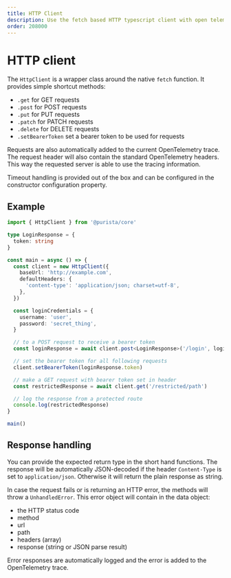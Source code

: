 ```yaml
---
title: HTTP Client
description: Use the fetch based HTTP typescript client with open telemetry support
order: 208000
---
```


# HTTP client

The `HttpClient` is a wrapper class around the native `fetch` function.
It provides simple shortcut methods:

- `.get` for GET requests
- `.post` for POST requests
- `.put` for PUT requests
- `.patch` for PATCH requests
- `.delete` for DELETE requests
- `.setBearerToken` set a bearer token to be used for requests

Requests are also automatically added to the current OpenTelemetry trace.
The request header will also contain the standard OpenTelemetry headers. This way the requested server is able to use the tracing information.

Timeout handling is provided out of the box and can be configured in the constructor configuration property.

## Example

```typescript
import { HttpClient } from '@purista/core'

type LoginResponse = {
  token: string
}

const main = async () => {
  const client = new HttpClient({
    baseUrl: 'http://example.com',
    defaultHeaders: {
      'content-type': 'application/json; charset=utf-8',
    },
  })

  const loginCredentials = {
    username: 'user',
    password: 'secret_thing',
  }

  // to a POST request to receive a bearer token
  const loginResponse = await client.post<LoginResponse>('/login', loginCredentials)

  // set the bearer token for all following requests
  client.setBearerToken(loginResponse.token)

  // make a GET request with bearer token set in header
  const restrictedResponse = await client.get('/restricted/path')

  // log the response from a protected route
  console.log(restrictedResponse)
}

main()
```

## Response handling

You can provide the expected return type in the short hand functions.
The response will be automatically JSON-decoded if the header `Content-Type` is set to `application/json`.
Otherwise it will return the plain response as string.

In case the request fails or is returning an HTTP error, the methods will throw a `UnhandledError`.
This error object will contain in the data object:

- the HTTP status code
- method
- url
- path
- headers (array)
- response (string or JSON parse result)

Error responses are automatically logged and the error is added to the OpenTelemetry trace.
